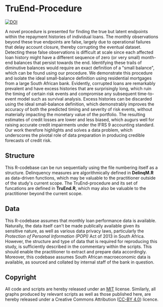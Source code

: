 # TruEnd-Procedure
 [![DOI](https://zenodo.org/badge/695033824.svg)](https://zenodo.org/doi/10.5281/zenodo.10908342)

A novel procedure is presented for finding the true but latent endpoints within the repayment histories of individual loans. The monthly observations beyond these true endpoints are false, largely due to operational failures that delay account closure, thereby corrupting the eventual dataset. Detecting these false observations is difficult at scale since each affected loan history might have a different sequence of zero (or very small) month-end balances that persist towards the end. Identifying these trails of diminutive balances would require an exact definition of a "small balance", which can be found using our procedure. We demonstrate this procedure and isolate the ideal small-balance definition using residential mortgages from a large South African bank. Evidently, corrupted loans are remarkably prevalent and have excess histories that are surprisingly long, which ruin the timing of certain risk events and compromise any subsequent time-to-event model such as survival analysis. Excess histories can be discarded using the ideal small-balance definition, which demonstrably improves the accuracy of both the predicted timing and severity of risk events, without materially impacting the monetary value of the portfolio. The resulting estimates of credit losses are lower and less biased, which augurs well for raising accurate credit impairments under the IFRS 9 accounting standard. Our work therefore highlights and solves a data problem, which underscores the pivotal role of data preparation in producing credible forecasts of credit risk.

 ## Structure
This R-codebase can be run sequentially using the file numbering itself as a structure. Delinquency measures are algorithmically defined in **DelinqM.R** as data-driven functions, which may be valuable to the practitioner outside of the study's current scope. The TruEnd-procedure and its set of funcations are defined in **TruEnd.R**, which may also be valuable to the practitioner beyond the current scope.

## Data
This R-codebase assumes that monthly loan performance data is available. Naturally, the data itself can't be made publically available given its sensitive nature, as well as various data privacy laws, particularly the _Protection of Personal Information (POPI)_ Act of 2013 in South Africa. However, the structure and type of data that is required for reproducing this study, is sufficiently described in the commentary within the scripts. This should enable the practitioner to extract and prepare data accordingly. Moreover, this codebase assumes South African macroeconomic data is available, as sourced and collated by internal staff of the bank in question.

## Copyright
All code and scripts are hereby released under an [MIT](https://opensource.org/licenses/MIT) license. Similarly, all graphs produced by relevant scripts as well as those published here, are hereby released under a Creative Commons Attribution ([CC-BY 4.0](https://creativecommons.org/licenses/by/4.0/)) licence.
